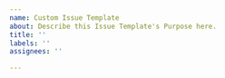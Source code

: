 ```yaml
---
name: Custom Issue Template
about: Describe this Issue Template's Purpose here.
title: ''
labels: ''
assignees: ''

---
```

